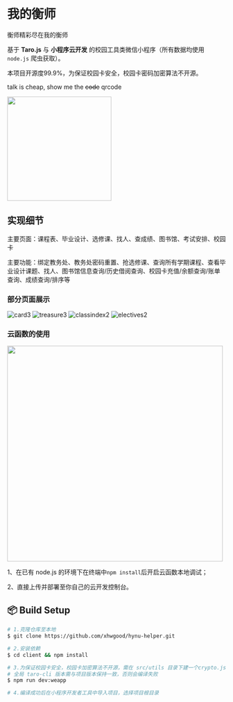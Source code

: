 # 我的衡师
衡师精彩尽在我的衡师

基于 **Taro.js** 与 **小程序云开发** 的校园工具类微信小程序（所有数据均使用 `node.js` 爬虫获取）。

本项目开源度99.9%，为保证校园卡安全，校园卡密码加密算法不开源。

talk is cheap, show me the ~~code~~ qrcode

<img src="https://github.com/xhwgood/hynu-helper/blob/master/screenshot/hynu-helper.jpg" width="240" />

## 实现细节

主要页面：课程表、毕业设计、选修课、找人、查成绩、图书馆、考试安排、校园卡

主要功能：绑定教务处、教务处密码重置、抢选修课、查询所有学期课程、查看毕业设计课题、找人、图书馆信息查询/历史借阅查询、校园卡充值/余额查询/账单查询、成绩查询/排序等

### 部分页面展示

![card3](https://github.com/xhwgood/hynu-helper/blob/master/screenshot/card3.jpg)
![treasure3](https://github.com/xhwgood/hynu-helper/blob/master/screenshot/treasure3.jpg)
![classindex2](https://github.com/xhwgood/hynu-helper/blob/master/screenshot/classindex2.jpg)
![electives2](https://github.com/xhwgood/hynu-helper/blob/master/screenshot/electives2.jpg)

### 云函数的使用

<img src="https://github.com/xhwgood/hynu-helper/blob/master/screenshot/cloud-use.png" width="497" />

1、在已有 node.js 的环境下在终端中`npm install`后开启云函数本地调试；

2、直接上传并部署至你自己的云开发控制台。

## :package: Build Setup

``` bash
# 1.克隆仓库至本地
$ git clone https://github.com/xhwgood/hynu-helper.git

# 2.安装依赖
$ cd client && npm install

# 3.为保证校园卡安全，校园卡加密算法不开源，需在 src/utils 目录下建一个crypto.js文件，否则无法编译
# 全局 taro-cli 版本需与项目版本保持一致，否则会编译失败
$ npm run dev:weapp

# 4.编译成功后在小程序开发者工具中导入项目，选择项目根目录
```
